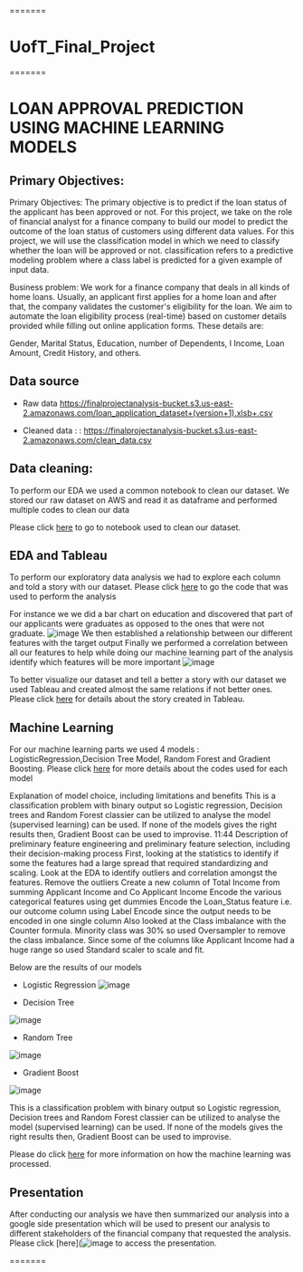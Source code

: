 
=======
# UofT_Final_Project


=======
# LOAN APPROVAL PREDICTION USING MACHINE LEARNING MODELS

## Primary Objectives:

Primary Objectives:
The primary objective is to predict if the loan status of the applicant has been approved or not. For this project, we take on the role of financial analyst for a finance company to build our model to predict the outcome of the loan status of customers using different data values. For this project, we will use the classification model in which we need to classify whether the loan will be approved or not. classification refers to a predictive modeling problem where a class label is predicted for a given example of input data.

Business problem:
We work for a finance company that deals in all kinds of home loans. Usually, an applicant first applies for a home loan and after that, the company validates the customer's eligibility for the loan. We aim to automate the loan eligibility process (real-time) based on customer details provided while filling out online application forms. These details are:

Gender,
Marital Status,
Education,
number of Dependents, I
Income,
Loan Amount,
Credit History,
and others.

## Data source

- Raw data   https://finalprojectanalysis-bucket.s3.us-east-2.amazonaws.com/loan_application_dataset+(version+1).xlsb+.csv

- Cleaned data : : https://finalprojectanalysis-bucket.s3.us-east-2.amazonaws.com/clean_data.csv

## Data cleaning:

To perform our EDA we used a common notebook to clean our dataset. We stored our raw dataset on AWS and read it as dataframe and performed multiple codes to clean our data 

Please click [here](https://github.com/eelkord/UofT_Final_Project/blob/main/Clean%20data.ipynb) to go to notebook used to clean our dataset.

## EDA and Tableau

To perform our exploratory data analysis we had to explore each column and told a story with our dataset. 
Please click [here](https://github.com/eelkord/UofT_Final_Project/blob/fofomichelle/exploratory_analysis.ipynb) to go the code that was used to perform the analysis

For instance we we did a bar chart on education and discovered that part of our applicants were graduates as opposed to the ones that were not graduate.
![image](https://user-images.githubusercontent.com/99924850/181996284-6d8b5428-07ae-4abf-a494-5fd71bcb86ce.png)
We then established a relationship between our different features with the target output
Finally we performed a correlation between all our features to help while doing our machine learning part of the analysis identify which features will be more important
![image](https://user-images.githubusercontent.com/99924850/183311903-2f0944dd-c366-46f1-9ea7-6e577bb40aa7.png)

To better visualize our dataset and tell a better a story with our dataset we used Tableau and created almost the same relations if not better ones. Please click [here](https://public.tableau.com/app/profile/reno4875/viz/LoanApprovalWorkbook/Story1) for details about the story created in Tableau.

## Machine Learning

For our machine learning parts we used 4 models : LogisticRegression,Decision Tree Model, Random Forest and Gradient Boosting. Please click [here](https://github.com/eelkord/UofT_Final_Project/blob/karishmasnh/Refactored%20and%20featured%20code%20-v3.ipynb) for more details about the codes used for each model 

Explanation of model choice, including limitations and benefits
This is a classification problem with binary output so Logistic regression, Decision trees and Random Forest classier can be utilized to analyse the model (supervised learning) can be used. If none of the models gives the right results then, Gradient Boost can be used to improvise.
11:44
Description of preliminary feature engineering and preliminary feature selection, including their decision-making process
First, looking at the statistics to identify if some the features had a large spread that required standardizing and scaling.
Look at the EDA to identify outliers and correlation amongst the features.
Remove the outliers
Create a new column of Total Income from summing Applicant Income and Co Applicant Income
Encode the various categorical features using get dummies
Encode the Loan_Status feature i.e. our outcome column using Label Encode since the output needs to be encoded in one single column
Also looked at the Class imbalance with the Counter formula.
Minority class was 30% so used Oversampler to remove the class imbalance.
Since some of the columns like Applicant Income had a huge range so used Standard scaler to scale and fit.

Below are the results of our models
- Logistic Regression
![image](https://user-images.githubusercontent.com/99924850/183312168-7ab31eb0-6aca-49ae-a269-b7d428a82609.png)


- Decision Tree

![image](https://user-images.githubusercontent.com/99924850/183312485-db3570e6-396a-4838-bb96-fb7aacaaa41c.png)

- Random Tree

![image](https://user-images.githubusercontent.com/99924850/183312401-66b5df66-5fb4-4454-a044-2738f252c0d1.png)

- Gradient Boost


![image](https://user-images.githubusercontent.com/99924850/183312521-33597602-2861-4427-98c8-69e6ba5a56a8.png)

This is a classification problem with binary output so Logistic regression, Decision trees and Random Forest classier can be utilized to analyse the model (supervised learning) can be used. If none of the models gives the right results then, Gradient Boost can be used to improvise.

Please do click [here](https://github.com/eelkord/UofT_Final_Project/blob/karishmasnh/Description%20of%20ML%20model.docx) for more information on how the machine learning was processed.


## Presentation

After conducting our analysis we have then summarized our analysis into a google side presentation which will be used to present our analysis to different stakeholders of the financial company that requested the analysis.
Please click [here](![image](https://user-images.githubusercontent.com/99924850/183313398-e8839e58-9bdd-4a65-9d3c-e57a48792f86.png) to access the presentation.





=======



